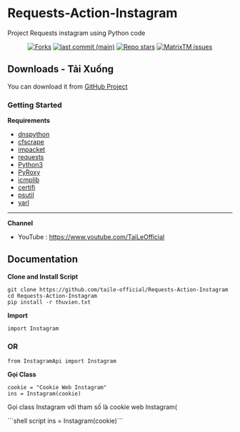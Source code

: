 # Requests-Action-Instagram

Project Requests instagram using Python code

<p align="center">
<a href="#"><img alt="Forks" src="https://img.shields.io/github/forks/taile-official/Requests-Action-Instagram?style=for-the-badge"></a>
<a href="#"><img alt="last commit (main)" src="https://img.shields.io/github/last-commit/taile-official/Requests-Action-Instagram/main?color=green&style=for-the-badge"></a>
<a href="#"><img alt="Repo stars" src="https://img.shields.io/github/stars/taile-official/Requests-Action-Instagram?style=for-the-badge&color=yellow"></a>
<a href="https://github.com/taile-official/Requests-Action-Instagrams"><img alt="MatrixTM issues" src="https://img.shields.io/github/issues/taile-official/Requests-Action-Instagram?color=purple&style=for-the-badge"></a>

  

## Downloads - Tải Xuống

You can download it from [GitHub Project](https://github.com/taile-official/Requests-Action-Instagram)

### Getting Started

**Requirements**

* [dnspython](https://github.com/rthalley/dnspython)
* [cfscrape](https://github.com/Anorov/cloudflare-scrape)
* [impacket](https://github.com/SecureAuthCorp/impacket)
* [requests](https://github.com/psf/requests)
* [Python3](https://www.python.org/downloads/release/python-3106/)
* [PyRoxy](https://github.com/MatrixTM/PyRoxy)
* [icmplib](https://github.com/ValentinBELYN/icmplib)
* [certifi](https://github.com/certifi/python-certifi)
* [psutil](https://github.com/giampaolo/psutil)
* [yarl](https://github.com/aio-libs/yarl)
---

**Channel**
* YouTube : https://www.youtube.com/TaiLeOfficial

## Documentation
**Clone and Install Script**

```shell script
git clone https://github.com/taile-official/Requests-Action-Instagram
cd Requests-Action-Instagram
pip install -r thuvien.txt
```


**Import**

```shell script
import Instagram
```

### OR

```shell script
from InstagramApi import Instagram
```

**Gọi Class**

```shell script
cookie = "Cookie Web Instagram"
ins = Instagram(cookie)
```
<p>Gọi class Instagram với tham số là cookie web Instagram(<p>```shell script ins = Instagram(cookie)```
